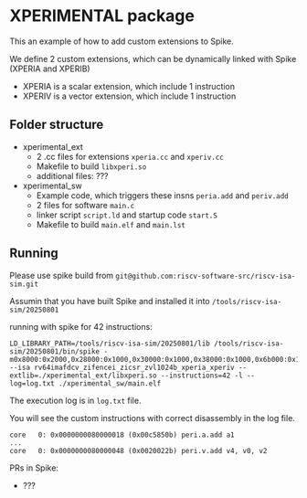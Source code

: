 # XPERIMENTAL package

This an example of how to add custom extensions to Spike.

We define 2 custom extensions, which can be dynamically linked with Spike (XPERIA and XPERIB)

* XPERIA is a scalar extension, which include 1 instruction
* XPERIV is a vector extension, which include 1 instruction

## Folder structure

* xperimental_ext
  - 2 .cc files for extensions `xperia.cc` and `xperiv.cc`
  - Makefile to build `libxperi.so`
  - additional files: ???
* xperimental_sw
  - Example code, which triggers these insns `peria.add` and `periv.add`
  - 2 files for software `main.c`
  - linker script `script.ld` and startup code `start.S`
  - Makefile to build `main.elf` and `main.lst`

## Running

Please use spike build from `git@github.com:riscv-software-src/riscv-isa-sim.git`

Assumin that you have built Spike and installed it into `/tools/riscv-isa-sim/20250801`

running with spike for 42 instructions:

```
LD_LIBRARY_PATH=/tools/riscv-isa-sim/20250801/lib /tools/riscv-isa-sim/20250801/bin/spike -m0x8000:0x2000,0x28000:0x1000,0x30000:0x1000,0x38000:0x1000,0x6b000:0x1000,0x80000:0x1000,0x88000:0x1000,0x140000:0x10000,0x1700000:0x10000,0x20d0000:0x2000000,0x20000000:0x20000000,0x40000000:0x20000000,0x7f000000:0x1000000000 --isa rv64imafdcv_zifencei_zicsr_zvl1024b_xperia_xperiv --extlib=./xperimental_ext/libxperi.so --instructions=42 -l --log=log.txt ./xperimental_sw/main.elf
```

The execution log is in `log.txt` file.

You will see the custom instructions with correct disassembly in the log file.

```
core   0: 0x0000000080000018 (0x00c5850b) peri.a.add a1
...
core   0: 0x0000000080000048 (0x0020022b) peri.v.add v4, v0, v2
```

PRs in Spike:
* ???


